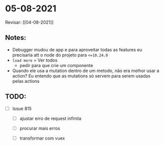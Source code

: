 # 05-08-2021

Revisar: [[04-08-2021]]

## Notes:
- Debugger mudou de app e para aproveitar todas as features eu precisaria att o node do projeto para `<=10.24.0`
- `load more` = Ver todos
  - pedir para que crie um componente
- Quando ele usa a mutation dentro de um metodo, não era melhor usar a action? Eu entendo que as mutations só servem para serem usadas pelas actions

## TODO:
* [ ] Issue 815
  * [ ] ajustar erro de request infinita
  * [ ] procurar mais erros
  * [ ] transformar com vuex


